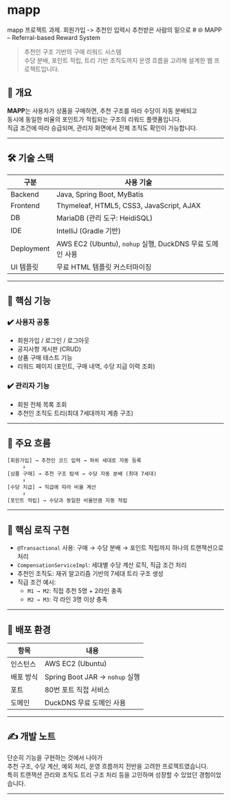 # mapp
mapp 프로젝트 과제.
회원가입 -> 추천인 입력시 추천받은 사람의 밑으로 # 🌐 MAPP – Referral-based Reward System

> 추천인 구조 기반의 구매 리워드 시스템  
> 수당 분배, 포인트 적립, 트리 기반 조직도까지 운영 흐름을 고려해 설계한 웹 프로젝트입니다.



## 📌 개요

**MAPP**는 사용자가 상품을 구매하면, 추천 구조를 따라 수당이 자동 분배되고  
동시에 동일한 비율의 포인트가 적립되는 구조의 리워드 플랫폼입니다.  
직급 조건에 따라 승급되며, 관리자 화면에서 전체 조직도 확인이 가능합니다.

---

## 🛠️ 기술 스택

| 구분         | 사용 기술 |
|--------------|-----------|
| Backend      | Java, Spring Boot, MyBatis |
| Frontend     | Thymeleaf, HTML5, CSS3, JavaScript, AJAX |
| DB           | MariaDB (관리 도구: HeidiSQL) |
| IDE          | IntelliJ (Gradle 기반) |
| Deployment   | AWS EC2 (Ubuntu), `nohup` 실행, DuckDNS 무료 도메인 사용 |
| UI 템플릿     | 무료 HTML 템플릿 커스터마이징 |

---

## 🔑 핵심 기능

### ✔️ 사용자 공통
- 회원가입 / 로그인 / 로그아웃
- 공지사항 게시판 (CRUD)
- 상품 구매 테스트 기능
- 리워드 페이지 (포인트, 구매 내역, 수당 지급 이력 조회)

### ✔️ 관리자 기능
- 회원 전체 목록 조회
- 추천인 조직도 트리(최대 7세대까지 계층 구조)

---

## 🔄 주요 흐름

```text
[회원가입] → 추천인 코드 입력 → 하위 세대로 자동 등록  
     ↓  
[상품 구매] → 추천 구조 탐색 → 수당 자동 분배 (최대 7세대)  
     ↓  
[수당 지급] → 직급에 따라 비율 계산  
     ↓  
[포인트 적립] → 수당과 동일한 비율만큼 자동 적립
```

---

## 📐 핵심 로직 구현

- `@Transactional` 사용: 구매 → 수당 분배 → 포인트 적립까지 하나의 트랜잭션으로 처리
- `CompensationServiceImpl`: 세대별 수당 계산 로직, 직급 조건 처리
- 추천인 조직도: 재귀 알고리즘 기반의 7세대 트리 구조 생성
- 직급 조건 예시:  
  - `M1 → M2`: 직접 추천 5명 + 2라인 충족  
  - `M2 → M3`: 각 라인 3명 이상 충족

---

## 🚀 배포 환경

| 항목 | 내용 |
|------|------|
| 인스턴스 | AWS EC2 (Ubuntu) |
| 배포 방식 | Spring Boot JAR → `nohup` 실행 |
| 포트 | 80번 포트 직접 서비스 |
| 도메인 | DuckDNS 무료 도메인 사용 |

---

## ✍️ 개발 노트

단순히 기능을 구현하는 것에서 나아가  
추천 구조, 수당 계산, 예외 처리, 운영 흐름까지 전반을 고려한 프로젝트였습니다.  
특히 트랜잭션 관리와 조직도 트리 구조 처리 등을 고민하며 성장할 수 있었던 경험이었습니다.

---
